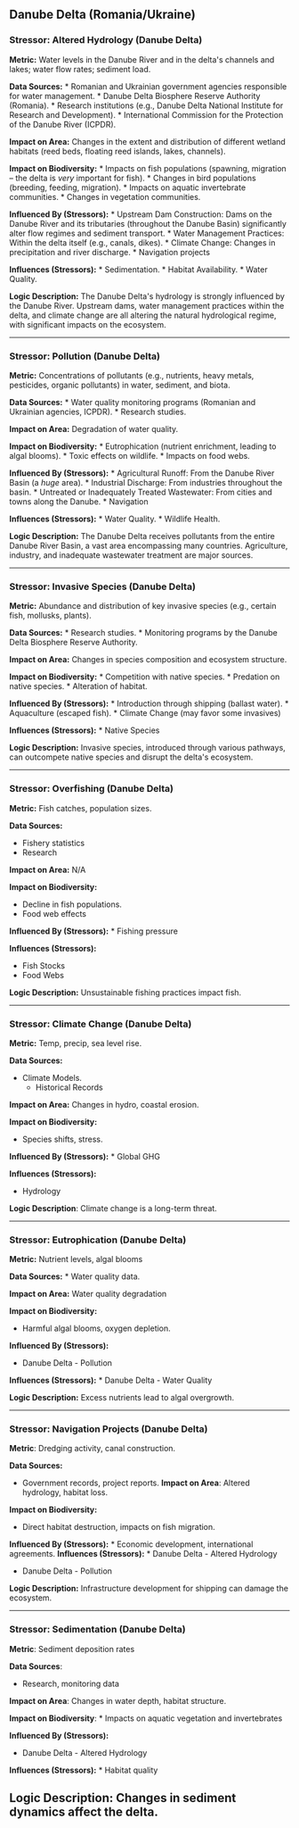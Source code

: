 ## Danube Delta (Romania/Ukraine)

### Stressor: Altered Hydrology (Danube Delta)

**Metric:** Water levels in the Danube River and in the delta's channels and lakes; water flow rates; sediment load.

**Data Sources:**
    *   Romanian and Ukrainian government agencies responsible for water management.
    *   Danube Delta Biosphere Reserve Authority (Romania).
    *   Research institutions (e.g., Danube Delta National Institute for Research and Development).
    *   International Commission for the Protection of the Danube River (ICPDR).

**Impact on Area:** Changes in the extent and distribution of different wetland habitats (reed beds, floating reed islands, lakes, channels).

**Impact on Biodiversity:**
    *   Impacts on fish populations (spawning, migration – the delta is *very* important for fish).
    *   Changes in bird populations (breeding, feeding, migration).
    *   Impacts on aquatic invertebrate communities.
    *   Changes in vegetation communities.

**Influenced By (Stressors):**
    *   Upstream Dam Construction: Dams on the Danube River and its tributaries (throughout the Danube Basin) significantly alter flow regimes and sediment transport.
    *   Water Management Practices: Within the delta itself (e.g., canals, dikes).
    *   Climate Change: Changes in precipitation and river discharge.
    * Navigation projects

**Influences (Stressors):**
    *   Sedimentation.
    *   Habitat Availability.
    *   Water Quality.

**Logic Description:** The Danube Delta's hydrology is strongly influenced by the Danube River. Upstream dams, water management practices within the delta, and climate change are all altering the natural hydrological regime, with significant impacts on the ecosystem.

---

### Stressor: Pollution (Danube Delta)

**Metric:** Concentrations of pollutants (e.g., nutrients, heavy metals, pesticides, organic pollutants) in water, sediment, and biota.

**Data Sources:**
    *   Water quality monitoring programs (Romanian and Ukrainian agencies, ICPDR).
    *   Research studies.

**Impact on Area:** Degradation of water quality.

**Impact on Biodiversity:**
    *   Eutrophication (nutrient enrichment, leading to algal blooms).
    *   Toxic effects on wildlife.
    *   Impacts on food webs.

**Influenced By (Stressors):**
    *   Agricultural Runoff: From the Danube River Basin (a *huge* area).
    *   Industrial Discharge: From industries throughout the basin.
    *   Untreated or Inadequately Treated Wastewater: From cities and towns along the Danube.
    * Navigation

**Influences (Stressors):**
    *   Water Quality.
    *   Wildlife Health.

**Logic Description:** The Danube Delta receives pollutants from the entire Danube River Basin, a vast area encompassing many countries. Agriculture, industry, and inadequate wastewater treatment are major sources.

---

### Stressor: Invasive Species (Danube Delta)

**Metric:** Abundance and distribution of key invasive species (e.g., certain fish, mollusks, plants).

**Data Sources:**
    *   Research studies.
    *   Monitoring programs by the Danube Delta Biosphere Reserve Authority.

**Impact on Area:** Changes in species composition and ecosystem structure.

**Impact on Biodiversity:**
    *   Competition with native species.
    *   Predation on native species.
    *   Alteration of habitat.

**Influenced By (Stressors):**
    *   Introduction through shipping (ballast water).
    *   Aquaculture (escaped fish).
    * Climate Change (may favor some invasives)

**Influences (Stressors):**
     * Native Species

**Logic Description:** Invasive species, introduced through various pathways, can outcompete native species and disrupt the delta's ecosystem.

---
### Stressor: Overfishing (Danube Delta)
**Metric:** Fish catches, population sizes.

**Data Sources:**
  * Fishery statistics
  * Research

**Impact on Area:** N/A

**Impact on Biodiversity:**
   * Decline in fish populations.
   * Food web effects

**Influenced By (Stressors):**
     * Fishing pressure

**Influences (Stressors):**
  * Fish Stocks
  * Food Webs

**Logic Description:** Unsustainable fishing practices impact fish.

---

### Stressor: Climate Change (Danube Delta)
**Metric:** Temp, precip, sea level rise.

**Data Sources:**
  * Climate Models.
    * Historical Records

**Impact on Area:** Changes in hydro, coastal erosion.

**Impact on Biodiversity:**
  * Species shifts, stress.

**Influenced By (Stressors):**
    * Global GHG

**Influences (Stressors):**
 * Hydrology

**Logic Description**: Climate change is a long-term threat.

---
### Stressor: Eutrophication (Danube Delta)
**Metric:** Nutrient levels, algal blooms

**Data Sources:**
     * Water quality data.

**Impact on Area:** Water quality degradation

**Impact on Biodiversity:**
 * Harmful algal blooms, oxygen depletion.

**Influenced By (Stressors):**
 * Danube Delta - Pollution

**Influences (Stressors):**
        * Danube Delta - Water Quality

**Logic Description:** Excess nutrients lead to algal overgrowth.

---
### Stressor: Navigation Projects (Danube Delta)

**Metric**: Dredging activity, canal construction.

**Data Sources:**
  * Government records, project reports.
**Impact on Area**: Altered hydrology, habitat loss.

**Impact on Biodiversity:**
  * Direct habitat destruction, impacts on fish migration.

**Influenced By (Stressors):**
    *  Economic development, international agreements.
**Influences (Stressors):**
    * Danube Delta - Altered Hydrology
   * Danube Delta - Pollution

**Logic Description:** Infrastructure development for shipping can damage the ecosystem.

---
### Stressor: Sedimentation (Danube Delta)

**Metric**: Sediment deposition rates

**Data Sources**:
  * Research, monitoring data

**Impact on Area**: Changes in water depth, habitat structure.

**Impact on Biodiversity**:
    * Impacts on aquatic vegetation and invertebrates

**Influenced By (Stressors):**
 * Danube Delta - Altered Hydrology

**Influences (Stressors):**
        * Habitat quality

**Logic Description:** Changes in sediment dynamics affect the delta.
---